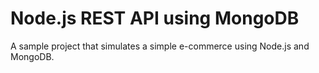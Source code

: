 # Node.js REST API using MongoDB

A sample project that simulates a simple e-commerce using Node.js and MongoDB.